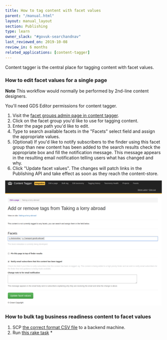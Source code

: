 ```yaml
---
title: How to tag content with facet values
parent: "/manual.html"
layout: manual_layout
section: Publishing
type: learn
owner_slack: "#govuk-searchandnav"
last_reviewed_on: 2019-10-08
review_in: 6 months
related_applications: [content-tagger]
---
```


Content tagger is the central place for tagging content with facet values.

### How to edit facet values for a single page

**Note** This workflow would normally be performed by 2nd-line content
designers.

You'll need GDS Editor permissions for content tagger.

1. Visit the [facet groups admin page in content tagger][content-tagger].
1. Click on the facet group you'd like to use for tagging content.
1. Enter the page path you'd like to edit.
1. Type to search available facets in the "Facets" select field and assign the
   appropriate values.
1. (Optional) If you'd like to notify subscribers to the finder using this
   facet group than new content has been added to the search results check the
   appropriate box and fill the notification message. This message appears in
   the resulting email notification telling users what has changed and why.
1. Click "Update facet values". The changes will patch links in the Publishing
   API and take effect as soon as they reach the content-store.

![content-tagger screenshot](images/tagging-content-with-facets.png)

### How to bulk tag business readiness content to facet values

1. SCP [the correct format CSV file](https://github.com/alphagov/search-api/blob/master/config/business_readiness.csv) to a backend machine.
2. Run [this rake task](https://deploy.integration.publishing.service.gov.uk/job/run-rake-task/parambuild/?TARGET_APPLICATION=content-tagger&MACHINE_CLASS=backend&RAKE_TASK=facets:tag_content_to_facet_values[%22/tmp/business-readiness.csv%22,%22lib/data/find-eu-exit-guidance-business.yml%22]) *

[content-tagger]: https://content-tagger.integration.publishing.service.gov.uk/facet_groups
